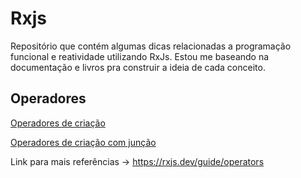 #  Rxjs

Repositório que contém algumas dicas relacionadas a programação funcional e reatividade utilizando RxJs. Estou me baseando na documentação e livros pra construir a ideia de cada conceito.

## Operadores

[Operadores de criação](CREATION-OPERATORS.md)

[Operadores de criação com junção](JOIN-CREATION-OPERATORS.md)

Link para mais referências -> https://rxjs.dev/guide/operators
